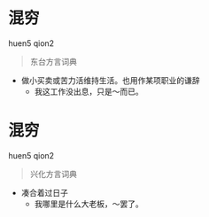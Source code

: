 # 混穷
huen5 qion2
> 东台方言词典
- 做小买卖或苦力活维持生活。也用作某项职业的谦辞
  - 我这工作没出息，只是～而已。

# 混穷
huen5 qion2
> 兴化方言词典
- 凑合着过日子
  - 我哪里是什么大老板，～罢了。
